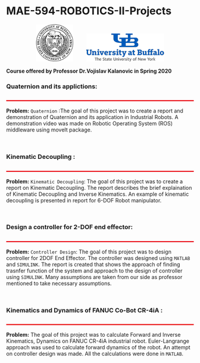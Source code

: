 # MAE-594-ROBOTICS-II-Projects

<p align="center">
<img src="Project_1/ub.png" alt="ub_logo.jpg" width="100" height="100">&nbsp;&nbsp;&nbsp;&nbsp;&nbsp;&nbsp;&nbsp;&nbsp;&nbsp;<img src="Project_1/ub logo.png" alt="ub_log.jpg"> <br>

  <b> Course offered by Professor Dr.Vojislav Kalanovic  in Spring 2020 </b>
</p>

### Quaternion and its applictions:
<img src="Project_1/bar.jpg" alt="bar.jpg" width="1100" height="3"> <br>

**Problem:** 
`Quaternion` :The goal of this project was to create a report and demonstration of Quaternion and its application in Industrial Robots. A demonstration video was made on Robotic Operating System (ROS) middleware using moveIt package. 

&nbsp;&nbsp;&nbsp;&nbsp;&nbsp;&nbsp;&nbsp;&nbsp;&nbsp;&nbsp;&nbsp;&nbsp;&nbsp;&nbsp;&nbsp;&nbsp;&nbsp;&nbsp;&nbsp;&nbsp;&nbsp;&nbsp;&nbsp;&nbsp;&nbsp;&nbsp;&nbsp;&nbsp;&nbsp;&nbsp;&nbsp;&nbsp;&nbsp;&nbsp;&nbsp;&nbsp;&nbsp;&nbsp;&nbsp;&nbsp;&nbsp;&nbsp;&nbsp;&nbsp;&nbsp;&nbsp;&nbsp;&nbsp;&nbsp;&nbsp;&nbsp;&nbsp;&nbsp;&nbsp;&nbsp;&nbsp;&nbsp;&nbsp;&nbsp;&nbsp;&nbsp;&nbsp;&nbsp;&nbsp;&nbsp;&nbsp;&nbsp;&nbsp;&nbsp;&nbsp;&nbsp;&nbsp;&nbsp;&nbsp;&nbsp;&nbsp;&nbsp;&nbsp;&nbsp;&nbsp;&nbsp;&nbsp;&nbsp;&nbsp;&nbsp;&nbsp;

### Kinematic Decoupling :
<img src="Project_1/bar.jpg" alt="bar.jpg" width="1100" height="3"> <br>

**Problem:** 
`Kinematic Decoupling`: The goal of this project was to create a report on Kinematic Decoupling. The report describes the brief explaination of Kinematic Decoupling and Inverse Kinematics. An example of kinematic decoupling is presented in report for 6-DOF Robot manipulator.


&nbsp;&nbsp;&nbsp;&nbsp;&nbsp;&nbsp;&nbsp;&nbsp;&nbsp;&nbsp;&nbsp;&nbsp;&nbsp;&nbsp;&nbsp;&nbsp;&nbsp;&nbsp;&nbsp;&nbsp;&nbsp;&nbsp;&nbsp;&nbsp;&nbsp;&nbsp;&nbsp;&nbsp;&nbsp;&nbsp;&nbsp;&nbsp;&nbsp;&nbsp;&nbsp;&nbsp;&nbsp;&nbsp;&nbsp;&nbsp;&nbsp;&nbsp;&nbsp;&nbsp;&nbsp;&nbsp;&nbsp;&nbsp;&nbsp;&nbsp;&nbsp;&nbsp;&nbsp;&nbsp;&nbsp;&nbsp;&nbsp;&nbsp;&nbsp;&nbsp;&nbsp;&nbsp;&nbsp;&nbsp;&nbsp;&nbsp;&nbsp;&nbsp;&nbsp;&nbsp;&nbsp;&nbsp;&nbsp;&nbsp;&nbsp;&nbsp;&nbsp;&nbsp;&nbsp;&nbsp;&nbsp;&nbsp;&nbsp;&nbsp;&nbsp;&nbsp;

### Design a controller for 2-DOF end effector:
<img src="Project_1/bar.jpg" alt="bar.jpg" width="1100" height="3"> <br>

**Problem:** 
`Controller Design`: The goal of this project was to design controller for 2DOF End Effector. The controller was designed using `MATLAB` and `SIMULINK`. The report is created that shows the approach of finding trasnfer function of the system and approach to the design of controller using `SIMULINK`. Many assumptions are taken from our side as professor mentioned to take necessary assumptions.

&nbsp;&nbsp;&nbsp;&nbsp;&nbsp;&nbsp;&nbsp;&nbsp;&nbsp;&nbsp;&nbsp;&nbsp;&nbsp;&nbsp;&nbsp;&nbsp;&nbsp;&nbsp;&nbsp;&nbsp;&nbsp;&nbsp;&nbsp;&nbsp;&nbsp;&nbsp;&nbsp;&nbsp;&nbsp;&nbsp;&nbsp;&nbsp;&nbsp;&nbsp;&nbsp;&nbsp;&nbsp;&nbsp;&nbsp;&nbsp;&nbsp;&nbsp;&nbsp;&nbsp;&nbsp;&nbsp;&nbsp;&nbsp;&nbsp;&nbsp;&nbsp;&nbsp;&nbsp;&nbsp;&nbsp;&nbsp;&nbsp;&nbsp;&nbsp;&nbsp;&nbsp;&nbsp;&nbsp;&nbsp;&nbsp;&nbsp;&nbsp;&nbsp;&nbsp;&nbsp;&nbsp;&nbsp;&nbsp;&nbsp;&nbsp;&nbsp;&nbsp;&nbsp;&nbsp;&nbsp;&nbsp;&nbsp;&nbsp;&nbsp;&nbsp;&nbsp;

### Kinematics and Dynamics of FANUC Co-Bot CR-4iA :
<img src="Project_1/bar.jpg" alt="bar.jpg" width="1100" height="3"> <br>

**Problem:** 
The goal of this project was to calculate Forward and Inverse Kinematics, Dynamics on FANUC CR-4iA industrial robot. Euler-Langrange approach was used to calculate forward dynamics of the robot. An attempt on controller design was made. All the calculations were done in `MATLAB`.

&nbsp;&nbsp;&nbsp;&nbsp;&nbsp;&nbsp;&nbsp;&nbsp;&nbsp;&nbsp;&nbsp;&nbsp;&nbsp;&nbsp;&nbsp;&nbsp;&nbsp;&nbsp;&nbsp;&nbsp;&nbsp;&nbsp;&nbsp;&nbsp;&nbsp;&nbsp;&nbsp;&nbsp;&nbsp;&nbsp;&nbsp;&nbsp;&nbsp;&nbsp;&nbsp;&nbsp;&nbsp;&nbsp;&nbsp;&nbsp;&nbsp;&nbsp;&nbsp;&nbsp;&nbsp;&nbsp;&nbsp;&nbsp;&nbsp;&nbsp;&nbsp;&nbsp;&nbsp;&nbsp;&nbsp;&nbsp;&nbsp;&nbsp;&nbsp;&nbsp;&nbsp;&nbsp;&nbsp;&nbsp;&nbsp;&nbsp;&nbsp;&nbsp;&nbsp;&nbsp;&nbsp;&nbsp;&nbsp;&nbsp;&nbsp;&nbsp;&nbsp;&nbsp;&nbsp;&nbsp;&nbsp;&nbsp;&nbsp;&nbsp;&nbsp;

